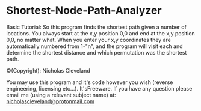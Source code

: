 ﻿# Shortest-Node-Path-Analyzer
Basic Tutorial:
So this program finds the shortest path given a number of locations. You always start at the x,y position 0,0 and end at the x,y position 0,0, no matter what.
When you enter your x,y coordinates they are automatically numbered from 1-"n", and the program will visit each and determine the shortest distance and which permutation was the shortest path.



©(Copyright): Nicholas Cleveland


You may use this program and it's code however you wish (reverse engineering, licensing etc...). It'sFreeware.
If you have any question please email me (using a relevant subject name) at: nicholascleveland@protonmail.com
